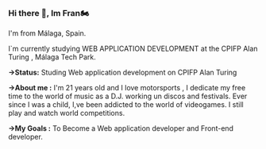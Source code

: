 ### Hi there 👋, Im Fran🏍️
I'm from Málaga, Spain.

I`m currently studying WEB APPLICATION DEVELOPMENT at the CPIFP Alan Turing , Málaga Tech Park.

**→Status:** 
Studing Web application development on CPIFP Alan Turing


**→About me :**
 I'm 21 years old and I love motorsports , I dedicate my free time to the world of music as a D.J. working un discos and festivals.
 Ever since I was a child, I,ve been addicted to the world of videogames. I still play and watch world competitions.

 
 **→My Goals :**
 To Become a Web application developer and Front-end developer.




